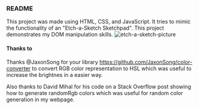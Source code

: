 ### README
This project was made using HTML, CSS, and JavaScript.
It tries to mimic the functionality of an "Etch-a-Sketch Sketchpad".
This project demonstrates my DOM manipulation skills.
![etch-a-sketch-picture](https://github.com/patrickfeeney03/etch-a-sketch/assets/20804021/2c1e49e5-672a-41bf-aa2c-159d5c2a6165)


#### Thanks to
Thanks @JaxonSong for your library https://github.com/JaxonSong/color-converter to convert RGB color representation to HSL which was useful to increase the brightnes in a easier way.

Also thanks to David Mihal for his code on a Stack Overflow post showing how to generate randomRgb colors which was useful for random color generation in my webpage.

